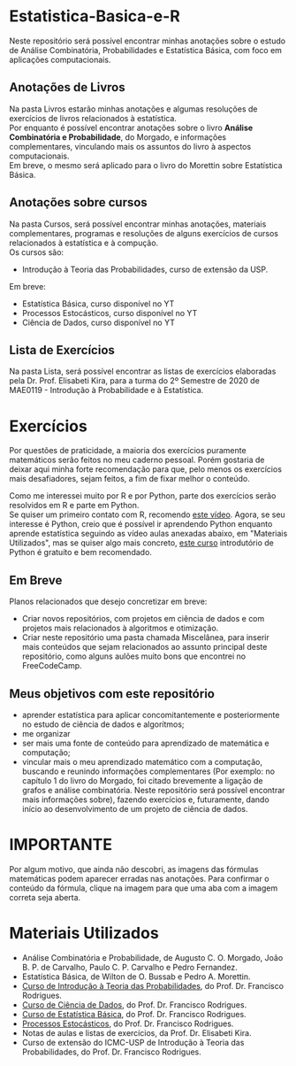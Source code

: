 # Estatistica-Basica-e-R

Neste repositório será possível encontrar minhas anotações sobre o estudo de Análise Combinatória, Probabilidades e Estatística Básica, com
foco em aplicações computacionais.

## Anotações de Livros

Na pasta Livros estarão minhas anotações e algumas resoluções de exercícios de livros relacionados à estatística.  
Por enquanto é possível encontrar anotações sobre o livro **Análise Combinatória e Probabilidade**, do Morgado, e informações complementares, vinculando mais os assuntos do livro à aspectos computacionais.  
Em breve, o mesmo será aplicado para o livro do Morettin sobre Estatística Básica.  

## Anotações sobre cursos

Na pasta Cursos, será possível encontrar minhas anotações, materiais complementares, programas e resoluções de alguns exercícios de cursos relacionados à estatística e à compução.  
Os cursos são:  
* Introdução à Teoria das Probabilidades, curso de extensão da USP.  

Em breve:
* Estatística Básica, curso disponível no YT  
* Processos Estocásticos, curso disponível no YT  
* Ciência de Dados, curso disponível no YT  

## Lista de Exercícios

Na pasta Lista, será possível encontrar as listas de exercícios elaboradas pela Dr. Prof. Elisabeti Kira, para a turma do 2º Semestre de 2020 de MAE0119 - Introdução à Probabilidade e à Estatística.  

# Exercícios

Por questões de praticidade, a maioria dos exercícios puramente matemáticos serão feitos no meu caderno pessoal. Porém gostaria de deixar aqui minha forte recomendação para que, pelo menos os exercícios mais desafiadores, sejam feitos, a fim de fixar melhor o conteúdo.  

Como me interessei muito por R e por Python, parte dos exercícios serão resolvidos em R e parte em Python.  
Se quiser um primeiro contato com R, recomendo <a href="https://www.youtube.com/watch?v=_V8eKsto3Ug">este vídeo</a>. Agora, se seu interesse é Python, creio que é possível ir aprendendo Python enquanto aprende estatística seguindo as vídeo aulas anexadas abaixo, em "Materiais Utilizados", mas se quiser algo mais concreto, <a href="https://www.coursera.org/learn/ciencia-computacao-python-conceitos">este curso</a> introdutório de Python é gratuíto e bem recomendado.  

## Em Breve
Planos relacionados que desejo concretizar em breve:  
* Criar novos repositórios, com projetos em ciência de dados e com projetos mais relacionados à algoritmos e otimização. 
* Criar neste repositório uma pasta chamada Miscelânea, para inserir mais conteúdos que sejam relacionados ao assunto principal deste repositório, como alguns aulões muito bons que encontrei no FreeCodeCamp.

## Meus objetivos com este repositório
* aprender estatística para aplicar concomitantemente e posteriormente no estudo de ciência de dados e algorítmos;  
* me organizar  
* ser mais uma fonte de conteúdo para aprendizado de matemática e computação;  
* vincular mais o meu aprendizado matemático com a computação, buscando e reunindo informações complementares (Por exemplo: no capítulo 1 do livro do Morgado, foi citado brevemente a ligação de grafos e análise combinatória. Neste repositório será possível encontrar mais informações sobre), fazendo exercícios e, futuramente, dando início ao desenvolvimento de um projeto de ciência de dados.

# IMPORTANTE
Por algum motivo, que ainda não descobri, as imagens das fórmulas matemáticas podem aparecer erradas nas anotações. Para confirmar o conteúdo da fórmula, clique na imagem para que uma aba com a imagem correta seja aberta.

# Materiais Utilizados
* Análise Combinatória e Probabilidade, de Augusto C. O. Morgado, João B. P. de Carvalho, Paulo C. P. Carvalho e Pedro Fernandez.
* Estatística Básica, de Wilton de O. Bussab e Pedro A. Morettin.
* <a href="https://www.youtube.com/playlist?list=PLSc7xcwCGNh3Ls-WARhH54WwiqB91Kyak">Curso de Introdução à Teoria das Probabilidades</a>, do Prof. Dr. Francisco Rodrigues.
* <a href="https://www.youtube.com/playlist?list=PLSc7xcwCGNh1PJrPfLaH4MMjfDl48tmGM">Curso de Ciência de Dados</a>, do Prof. Dr. Francisco Rodrigues.
* <a href="https://www.youtube.com/playlist?list=PLSc7xcwCGNh1nlUYd3NuFDqw3RjnsOowG">Curso de Estatística Básica</a>, do Prof. Dr. Francisco Rodrigues.
* <a href="https://www.youtube.com/playlist?list=PLSc7xcwCGNh0jSylDm0QrDJaFTC3vAbvc">Processos Estocásticos</a>, do Prof. Dr. Francisco Rodrigues.
* Notas de aulas e listas de exercícios, da Prof. Dr. Elisabeti Kira.
* Curso de extensão do ICMC-USP de Introdução à Teoria das Probabilidades, do Prof. Dr. Francisco Rodrigues.

